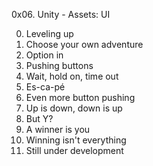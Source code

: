 0x06. Unity - Assets: UI

0. Leveling up
1. Choose your own adventure
2. Option in
3. Pushing buttons
4. Wait, hold on, time out
5. Es-ca-pé
6. Even more button pushing
7. Up is down, down is up
8. But Y?
9. A winner is you
10. Winning isn't everything
11. Still under development
